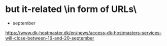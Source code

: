 # but it-related \in form of URLs\

- september

https://www.dk-hostmaster.dk/en/news/access-dk-hostmasters-services-will-close-between-16-and-20-september

